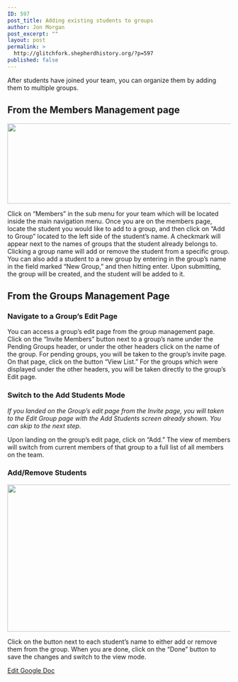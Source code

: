 ```yaml
---
ID: 597
post_title: Adding existing students to groups
author: Jon Morgan
post_excerpt: ""
layout: post
permalink: >
  http://glitchfork.shepherdhistory.org/?p=597
published: false
---
```

<p>After students have joined your team, you can organize them by adding them to multiple groups.</p>
<h2>From the Members Management page</h2>
<p><img src="http://glitchfork.shepherdhistory.org/wp-content/uploads/2017/11/null-8.png" width="624" height="181" alt="" title=""></p>
<p></p>
<p>Click on “Members” in the sub menu for your team which will be located inside the main navigation menu. Once you are on the members page, locate the student you would like to add to a group, and then click on “Add to Group” located to the left side of the student’s name. A checkmark will appear next to the names of groups that the student already belongs to. Clicking a group name will add or remove the student from a specific group. You can also add a student to a new group by entering in the group’s name in the field marked “New Group,” and then hitting enter. Upon submitting, the group will be created, and the student will be added to it.</p>
<h2>From the Groups Management Page</h2>
<h3>Navigate to a Group’s Edit Page</h3>
<p></p>
<p>You can access a group’s edit page from the group management page. Click on the “Invite Members” button next to a group’s name under the Pending Groups header, or under the other headers click on the name of the group. For pending groups, you will be taken to the group’s invite page. On that page, click on the button “View List.” For the groups which were displayed under the other headers, you will be taken directly to the group’s Edit page.</p>
<h3>Switch to the Add Students Mode</h3>
<p><i>If you landed on the Group’s edit page from the Invite page, you will taken to the Edit Group page with the Add Students screen already shown. You can skip to the next step.</i></p>
<p></p>
<p>Upon landing on the group’s edit page, click on “Add.” The view of members will switch from current members of that group to a full list of all members on the team.</p>
<p></p>
<h3>Add/Remove Students</h3>
<p><img src="http://glitchfork.shepherdhistory.org/wp-content/uploads/2017/11/null-9.png" width="624" height="332" alt="" title=""></p>
<p></p>
<p>Click on the button next to each student’s name to either add or remove them from the group. When you are done, click on the “Done” button to save the changes and switch to the view mode.</p>
<p></p>
<p></p>
<p><a href="https://docs.google.com/document/d/1V2taYfn2hKb8C_DtnlAaTk-Y7LuGla0nSCYOVFhG0dA/edit?usp=sharing">Edit Google Doc</a></p>